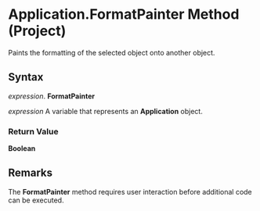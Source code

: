 
# Application.FormatPainter Method (Project)

Paints the formatting of the selected object onto another object.


## Syntax

 _expression_. **FormatPainter**

 _expression_ A variable that represents an **Application** object.


### Return Value

 **Boolean**


## Remarks

The  **FormatPainter** method requires user interaction before additional code can be executed.


